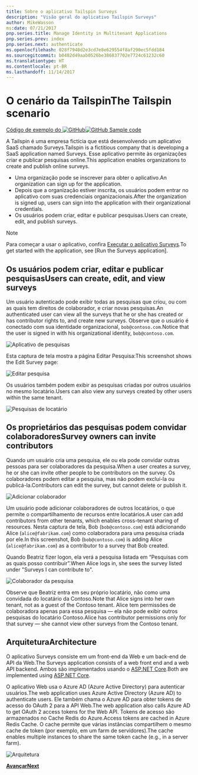 ```yaml
---
title: Sobre o aplicativo Tailspin Surveys
description: "Visão geral do aplicativo Tailspin Surveys"
author: MikeWasson
ms:date: 07/21/2017
pnp.series.title: Manage Identity in Multitenant Applications
pnp.series.prev: index
pnp.series.next: authenticate
ms.openlocfilehash: 028f7940d2e3cd7e8e629554f8af290ec5fdd184
ms.sourcegitcommit: b0482d49aab0526be386837702e7724c61232c60
ms.translationtype: HT
ms.contentlocale: pt-BR
ms.lasthandoff: 11/14/2017
---
```

# <a name="the-tailspin-scenario"></a><span data-ttu-id="9915d-103">O cenário da Tailspin</span><span class="sxs-lookup"><span data-stu-id="9915d-103">The Tailspin scenario</span></span>

<span data-ttu-id="9915d-104">[Código de exemplo do ![GitHub](../_images/github.png)][sample application]</span><span class="sxs-lookup"><span data-stu-id="9915d-104">[![GitHub](../_images/github.png) Sample code][sample application]</span></span>

<span data-ttu-id="9915d-105">A Tailspin é uma empresa fictícia que está desenvolvendo um aplicativo SaaS chamado Surveys.</span><span class="sxs-lookup"><span data-stu-id="9915d-105">Tailspin is a fictitious company that is developing a SaaS application named Surveys.</span></span> <span data-ttu-id="9915d-106">Esse aplicativo permite às organizações criar e publicar pesquisas online.</span><span class="sxs-lookup"><span data-stu-id="9915d-106">This application enables organizations to create and publish online surveys.</span></span>

* <span data-ttu-id="9915d-107">Uma organização pode se inscrever para obter o aplicativo.</span><span class="sxs-lookup"><span data-stu-id="9915d-107">An organization can sign up for the application.</span></span>
* <span data-ttu-id="9915d-108">Depois que a organização estiver inscrita, os usuários podem entrar no aplicativo com suas credenciais organizacionais.</span><span class="sxs-lookup"><span data-stu-id="9915d-108">After the organization is signed up, users can sign into the application with their organizational credentials.</span></span>
* <span data-ttu-id="9915d-109">Os usuários podem criar, editar e publicar pesquisas.</span><span class="sxs-lookup"><span data-stu-id="9915d-109">Users can create, edit, and publish surveys.</span></span>

> [!NOTE]
> <span data-ttu-id="9915d-110">Para começar a usar o aplicativo, confira [Executar o aplicativo Surveys].</span><span class="sxs-lookup"><span data-stu-id="9915d-110">To get started with the application, see [Run the Surveys application].</span></span>
> 
> 

## <a name="users-can-create-edit-and-view-surveys"></a><span data-ttu-id="9915d-111">Os usuários podem criar, editar e publicar pesquisas</span><span class="sxs-lookup"><span data-stu-id="9915d-111">Users can create, edit, and view surveys</span></span>
<span data-ttu-id="9915d-112">Um usuário autenticado pode exibir todas as pesquisas que criou, ou com as quais tem direitos de colaborador, e criar novas pesquisas.</span><span class="sxs-lookup"><span data-stu-id="9915d-112">An authenticated user can view all the surveys that he or she has created or has contributor rights to, and create new surveys.</span></span> <span data-ttu-id="9915d-113">Observe que o usuário é conectado com sua identidade organizacional, `bob@contoso.com`.</span><span class="sxs-lookup"><span data-stu-id="9915d-113">Notice that the user is signed in with his organizational identity, `bob@contoso.com`.</span></span>

![Aplicativo de pesquisas](./images/surveys-screenshot.png)

<span data-ttu-id="9915d-115">Esta captura de tela mostra a página Editar Pesquisa:</span><span class="sxs-lookup"><span data-stu-id="9915d-115">This screenshot shows the Edit Survey page:</span></span>

![Editar pesquisa](./images/edit-survey.png)

<span data-ttu-id="9915d-117">Os usuários também podem exibir as pesquisas criadas por outros usuários no mesmo locatário.</span><span class="sxs-lookup"><span data-stu-id="9915d-117">Users can also view any surveys created by other users within the same tenant.</span></span>

![Pesquisas de locatário](./images/tenant-surveys.png)

## <a name="survey-owners-can-invite-contributors"></a><span data-ttu-id="9915d-119">Os proprietários das pesquisas podem convidar colaboradores</span><span class="sxs-lookup"><span data-stu-id="9915d-119">Survey owners can invite contributors</span></span>
<span data-ttu-id="9915d-120">Quando um usuário cria uma pesquisa, ele ou ela pode convidar outras pessoas para ser colaboradores da pesquisa.</span><span class="sxs-lookup"><span data-stu-id="9915d-120">When a user creates a survey, he or she can invite other people to be contributors on the survey.</span></span> <span data-ttu-id="9915d-121">Os colaboradores podem editar a pesquisa, mas não podem excluí-la ou publicá-la.</span><span class="sxs-lookup"><span data-stu-id="9915d-121">Contributors can edit the survey, but cannot delete or publish it.</span></span>  

![Adicionar colaborador](./images/add-contributor.png)

<span data-ttu-id="9915d-123">Um usuário pode adicionar colaboradores de outros locatários, o que permite o compartilhamento de recursos entre locatários.</span><span class="sxs-lookup"><span data-stu-id="9915d-123">A user can add contributors from other tenants, which enables cross-tenant sharing of resources.</span></span> <span data-ttu-id="9915d-124">Nesta captura de tela, Bob (`bob@contoso.com`) está adicionando Alice (`alice@fabrikam.com`) como colaboradora para uma pesquisa criada por ele.</span><span class="sxs-lookup"><span data-stu-id="9915d-124">In this screenshot, Bob (`bob@contoso.com`) is adding Alice (`alice@fabrikam.com`) as a contributor to a survey that Bob created.</span></span>

<span data-ttu-id="9915d-125">Quando Beatriz fizer logon, ela verá a pesquisa listada em “Pesquisas com as quais posso contribuir”.</span><span class="sxs-lookup"><span data-stu-id="9915d-125">When Alice logs in, she sees the survey listed under "Surveys I can contribute to".</span></span>

![Colaborador da pesquisa](./images/contributor.png)

<span data-ttu-id="9915d-127">Observe que Beatriz entra em seu próprio locatário, não como uma convidada do locatário da Contoso.</span><span class="sxs-lookup"><span data-stu-id="9915d-127">Note that Alice signs into her own tenant, not as a guest of the Contoso tenant.</span></span> <span data-ttu-id="9915d-128">Alice tem permissões de colaboradora apenas para essa pesquisa &mdash; ela não pode exibir outros pesquisas do locatário Contoso.</span><span class="sxs-lookup"><span data-stu-id="9915d-128">Alice has contributor permissions only for that survey &mdash; she cannot view other surveys from the Contoso tenant.</span></span>

## <a name="architecture"></a><span data-ttu-id="9915d-129">Arquitetura</span><span class="sxs-lookup"><span data-stu-id="9915d-129">Architecture</span></span>
<span data-ttu-id="9915d-130">O aplicativo Surveys consiste em um front-end da Web e um back-end de API da Web.</span><span class="sxs-lookup"><span data-stu-id="9915d-130">The Surveys application consists of a web front end and a web API backend.</span></span> <span data-ttu-id="9915d-131">Ambos são implementados usando o [ASP.NET Core].</span><span class="sxs-lookup"><span data-stu-id="9915d-131">Both are implemented using [ASP.NET Core].</span></span>

<span data-ttu-id="9915d-132">O aplicativo Web usa o Azure AD (Azure Active Directory) para autenticar usuários.</span><span class="sxs-lookup"><span data-stu-id="9915d-132">The web application uses Azure Active Directory (Azure AD) to authenticate users.</span></span> <span data-ttu-id="9915d-133">Ele também chama o Azure AD para obter tokens de acesso do OAuth 2 para a API Web.</span><span class="sxs-lookup"><span data-stu-id="9915d-133">The web application also calls Azure AD to get OAuth 2 access tokens for the Web API.</span></span> <span data-ttu-id="9915d-134">Tokens de acesso são armazenados no Cache Redis do Azure.</span><span class="sxs-lookup"><span data-stu-id="9915d-134">Access tokens are cached in Azure Redis Cache.</span></span> <span data-ttu-id="9915d-135">O cache permite que várias instâncias compartilhem o mesmo cache de token (por exemplo, em um farm de servidores).</span><span class="sxs-lookup"><span data-stu-id="9915d-135">The cache enables multiple instances to share the same token cache (e.g., in a server farm).</span></span>

![Arquitetura](./images/architecture.png)

<span data-ttu-id="9915d-137">[**Avançar**][authentication]</span><span class="sxs-lookup"><span data-stu-id="9915d-137">[**Next**][authentication]</span></span>

<!-- Links -->

[authentication]: authenticate.md

[Executar o aplicativo Surveys]: ./run-the-app.md
[ASP.NET Core]: /aspnet/core
[sample application]: https://github.com/mspnp/multitenant-saas-guidance
